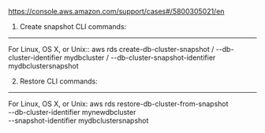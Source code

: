 https://console.aws.amazon.com/support/cases#/5800305021/en

1. Create snapshot CLI commands:
-----------------------------------------
For Linux, OS X, or Unix::
aws rds create-db-cluster-snapshot /
    --db-cluster-identifier mydbcluster /
    --db-cluster-snapshot-identifier mydbclustersnapshot 


2. Restore CLI commands:
-------------------------------------
For Linux, OS X, or Unix:
aws rds restore-db-cluster-from-snapshot \
    --db-cluster-identifier mynewdbcluster \
    --snapshot-identifier mydbclustersnapshot

